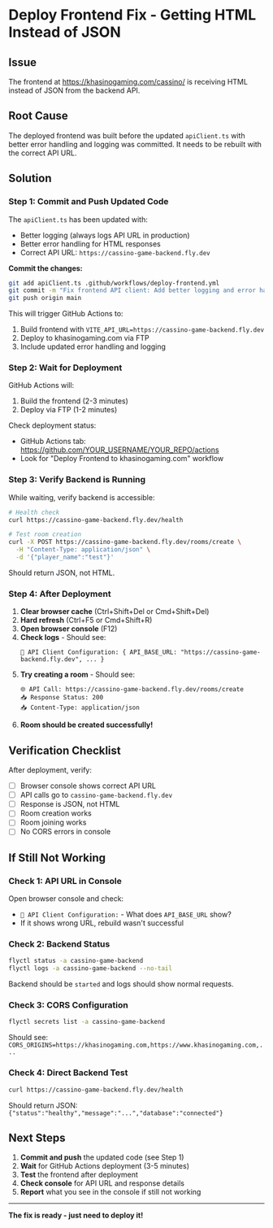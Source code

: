 # Deploy Frontend Fix - Getting HTML Instead of JSON

## Issue
The frontend at https://khasinogaming.com/cassino/ is receiving HTML instead of JSON from the backend API.

## Root Cause
The deployed frontend was built before the updated `apiClient.ts` with better error handling and logging was committed. It needs to be rebuilt with the correct API URL.

## Solution

### Step 1: Commit and Push Updated Code

The `apiClient.ts` has been updated with:
- Better logging (always logs API URL in production)
- Better error handling for HTML responses
- Correct API URL: `https://cassino-game-backend.fly.dev`

**Commit the changes:**
```bash
git add apiClient.ts .github/workflows/deploy-frontend.yml
git commit -m "Fix frontend API client: Add better logging and error handling for production"
git push origin main
```

This will trigger GitHub Actions to:
1. Build frontend with `VITE_API_URL=https://cassino-game-backend.fly.dev`
2. Deploy to khasinogaming.com via FTP
3. Include updated error handling and logging

### Step 2: Wait for Deployment

GitHub Actions will:
1. Build the frontend (2-3 minutes)
2. Deploy via FTP (1-2 minutes)

Check deployment status:
- GitHub Actions tab: https://github.com/YOUR_USERNAME/YOUR_REPO/actions
- Look for "Deploy Frontend to khasinogaming.com" workflow

### Step 3: Verify Backend is Running

While waiting, verify backend is accessible:

```bash
# Health check
curl https://cassino-game-backend.fly.dev/health

# Test room creation
curl -X POST https://cassino-game-backend.fly.dev/rooms/create \
  -H "Content-Type: application/json" \
  -d '{"player_name":"test"}'
```

Should return JSON, not HTML.

### Step 4: After Deployment

1. **Clear browser cache** (Ctrl+Shift+Del or Cmd+Shift+Del)
2. **Hard refresh** (Ctrl+F5 or Cmd+Shift+R)
3. **Open browser console** (F12)
4. **Check logs** - Should see:
   ```
   🔧 API Client Configuration: { API_BASE_URL: "https://cassino-game-backend.fly.dev", ... }
   ```
5. **Try creating a room** - Should see:
   ```
   🌐 API Call: https://cassino-game-backend.fly.dev/rooms/create
   📥 Response Status: 200
   📥 Content-Type: application/json
   ```
6. **Room should be created successfully!**

## Verification Checklist

After deployment, verify:
- [ ] Browser console shows correct API URL
- [ ] API calls go to `cassino-game-backend.fly.dev`
- [ ] Response is JSON, not HTML
- [ ] Room creation works
- [ ] Room joining works
- [ ] No CORS errors in console

## If Still Not Working

### Check 1: API URL in Console
Open browser console and check:
- `🔧 API Client Configuration:` - What does `API_BASE_URL` show?
- If it shows wrong URL, rebuild wasn't successful

### Check 2: Backend Status
```bash
flyctl status -a cassino-game-backend
flyctl logs -a cassino-game-backend --no-tail
```
Backend should be `started` and logs should show normal requests.

### Check 3: CORS Configuration
```bash
flyctl secrets list -a cassino-game-backend
```
Should see: `CORS_ORIGINS=https://khasinogaming.com,https://www.khasinogaming.com,...`

### Check 4: Direct Backend Test
```bash
curl https://cassino-game-backend.fly.dev/health
```
Should return JSON: `{"status":"healthy","message":"...","database":"connected"}`

## Next Steps

1. **Commit and push** the updated code (see Step 1)
2. **Wait** for GitHub Actions deployment (3-5 minutes)
3. **Test** the frontend after deployment
4. **Check console** for API URL and response details
5. **Report** what you see in the console if still not working

---

**The fix is ready - just need to deploy it!**

